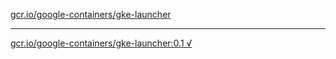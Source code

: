 [gcr.io/google-containers/gke-launcher](https://hub.docker.com/r/anjia0532/gke-launcher/tags/) 

----
[gcr.io/google-containers/gke-launcher:0.1 √](https://hub.docker.com/r/anjia0532/google-containers.gke-launcher/tags/)

